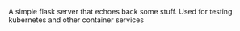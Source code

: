 A simple flask server that echoes back some stuff. Used for testing kubernetes and other container services
